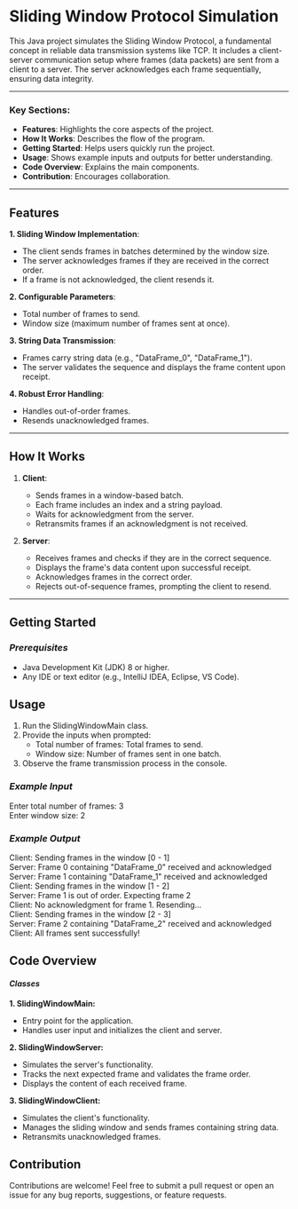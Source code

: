 # Sliding Window Protocol Simulation

This Java project simulates the Sliding Window Protocol, a fundamental concept in reliable data transmission systems like TCP. It includes a client-server communication setup where frames (data packets) are sent from a client to a server. The server acknowledges each frame sequentially, ensuring data integrity.

---
### Key Sections:
- **Features**: Highlights the core aspects of the project.
- **How It Works**: Describes the flow of the program.
- **Getting Started**: Helps users quickly run the project.
- **Usage**: Shows example inputs and outputs for better understanding.
- **Code Overview**: Explains the main components.
- **Contribution**: Encourages collaboration.
---

## Features

**1. Sliding Window Implementation**:
- The client sends frames in batches determined by the window size.
- The server acknowledges frames if they are received in the correct order.
- If a frame is not acknowledged, the client resends it.

**2. Configurable Parameters**:
- Total number of frames to send.
- Window size (maximum number of frames sent at once).

**3. String Data Transmission**:
- Frames carry string data (e.g., "DataFrame_0", "DataFrame_1").
- The server validates the sequence and displays the frame content upon receipt.

**4. Robust Error Handling**:
- Handles out-of-order frames.
- Resends unacknowledged frames.

---

## How It Works

1. **Client**:
   - Sends frames in a window-based batch.
   - Each frame includes an index and a string payload.
   - Waits for acknowledgment from the server.
   - Retransmits frames if an acknowledgment is not received.

2. **Server**:
   - Receives frames and checks if they are in the correct sequence.
   - Displays the frame's data content upon successful receipt.
   - Acknowledges frames in the correct order.
   - Rejects out-of-sequence frames, prompting the client to resend.

---

## Getting Started

### *Prerequisites*

- Java Development Kit (JDK) 8 or higher.
- Any IDE or text editor (e.g., IntelliJ IDEA, Eclipse, VS Code).

[//]: # (### *Setup*)

[//]: # ()
[//]: # (1. Clone the repository:)

[//]: # (   ```bash)

[//]: # (   git clone https://github.com/rabbirahat/sliding-window-protocol-simulation.git)

[//]: # ()
[//]: # (2. Navigate to the project directory:)

[//]: # (   ```bash)

[//]: # (   cd sliding-window-protocol-simulation)

[//]: # (   cd src)
   
[//]: # (3. Open the project in your IDE.)

## Usage
1. Run the SlidingWindowMain class.
2. Provide the inputs when prompted:
   - Total number of frames: Total frames to send.
   - Window size: Number of frames sent in one batch.
3. Observe the frame transmission process in the console.

### *Example Input*
Enter total number of frames: 3\
Enter window size: 2
### *Example Output*
Client: Sending frames in the window [0 - 1]\
Server: Frame 0 containing "DataFrame_0" received and acknowledged\
Server: Frame 1 containing "DataFrame_1" received and acknowledged\
Client: Sending frames in the window [1 - 2]\
Server: Frame 1 is out of order. Expecting frame 2\
Client: No acknowledgment for frame 1. Resending...\
Client: Sending frames in the window [2 - 3]\
Server: Frame 2 containing "DataFrame_2" received and acknowledged\
Client: All frames sent successfully!

## Code Overview
#### *Classes*
**1. SlidingWindowMain:**
- Entry point for the application.
- Handles user input and initializes the client and server.

**2. SlidingWindowServer:**
- Simulates the server's functionality.
- Tracks the next expected frame and validates the frame order.
- Displays the content of each received frame.

**3. SlidingWindowClient:**
- Simulates the client's functionality.
- Manages the sliding window and sends frames containing string data.
- Retransmits unacknowledged frames.

## Contribution
Contributions are welcome! Feel free to submit a pull request or open an issue for any bug reports, suggestions, or feature requests.



